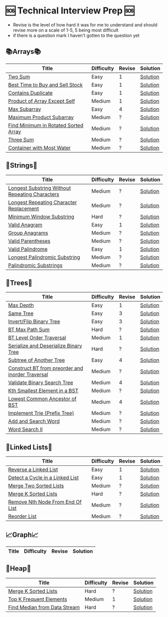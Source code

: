 # 🆘 Technical Interview Prep 🆘

- Revise is the level of how hard it was for me to understand and should revise more on a scale of 1-5, 5 being most difficult
- if there is a question mark I haven't gotten to the question yet

## 📚Arrays📚

| Title                                                                                                       | Difficulty | Revise | Solution                                   |
| ----------------------------------------------------------------------------------------------------------- | ---------- | ------ | ------------------------------------------ |
| [Two Sum](https://leetcode.com/problems/two-sum/)                                                           | Easy       | 1      | [Solution](Solutions/Two_Sum.py)           |
| [Best Time to Buy and Sell Stock](https://leetcode.com/problems/best-time-to-buy-and-sell-stock/)           | Easy       | 1      | [Solution](Solutions/Stock.py)             |
| [Contains Duplicate](https://leetcode.com/problems/contains-duplicate/)                                     | Easy       | 1      | [Solution](Solutions/Contains_Dup.py)      |
| [Product of Array Except Self](https://leetcode.com/problems/product-of-array-except-self/)                 | Medium     | 1      | [Solution](Solutions/Product_Array.py)     |
| [Max Subarray](https://leetcode.com/problems/maximum-subarray/)                                             | Easy       | 4      | [Solution](Solutions/Max_Subarray.py)      |
| [Maximum Product Subarray](https://leetcode.com/problems/maximum-product-subarray/)                         | Medium     | ?      | [Solution](Solutions/Max_Prod_Subarray.py) |
| [Find Minimum in Rotated Sorted Array](https://leetcode.com/problems/find-minimum-in-rotated-sorted-array/) | Medium     | ?      | [Solution](Solutions/Min_Rot_Array.py)     |
| [Three Sum](https://leetcode.com/problems/3sum/)                                                            | Medium     | ?      | [Solution](Solutions/Three_Sum.py)         |
| [Container with Most Water](https://leetcode.com/problems/container-with-most-water/)                       | Medium     | ?      | [Solution](Solutions/Water.py)             |

## 🧵Strings🧵

| Title                                                                                                                           | Difficulty | Revise | Solution                                         |
| ------------------------------------------------------------------------------------------------------------------------------- | ---------- | ------ | ------------------------------------------------ |
| [Longest Substring Without Repeating Characters](https://leetcode.com/problems/longest-substring-without-repeating-characters/) | Medium     | ?      | [Solution](Solutions/Longest_Substring.py)       |
| [Longest Repeating Character Replacement](https://leetcode.com/problems/longest-repeating-character-replacement/)               | Medium     | ?      | [Solution](Solutions/Longest_Repeating_Char.py)  |
| [Minimum Window Substring](https://leetcode.com/problems/minimum-window-substring/)                                             | Hard       | ?      | [Solution](Solutions/Min_Window.py)              |
| [Valid Anagram](https://leetcode.com/problems/valid-anagram/)                                                                   | Easy       | 1      | [Solution](Solutions/Valid_Anagram.py)           |
| [Group Anagrams](https://leetcode.com/problems/group-anagrams/)                                                                 | Medium     | ?      | [Solution](Solutions/Group_Anagram.py)           |
| [Valid Parentheses](https://leetcode.com/problems/valid-parentheses/)                                                           | Medium     | ?      | [Solution](Solutions/Valid_Parentheses.py)       |
| [Valid Palindrome](https://leetcode.com/problems/3sum/)                                                                         | Easy       | 1      | [Solution](Solutions/Valid_Palindrome.py)        |
| [Longest Palindromic Substring](https://leetcode.com/problems/longest-palindromic-substring/)                                   | Medium     | ?      | [Solution](Solutions/Longest_Palin_Substring.py) |
| [Palindromic Substrings](https://leetcode.com/problems/palindromic-substrings/)                                                 | Medium     | ?      | [Solution](Solutions/Three_Sum.py)               |

## 🌲Trees🌲

| Title                                                                                                                                        | Difficulty | Revise | Solution                                                |
| -------------------------------------------------------------------------------------------------------------------------------------------- | ---------- | ------ | ------------------------------------------------------- |
| [Max Depth](https://leetcode.com/problems/maximum-depth-of-binary-tree/)                                                                     | Easy       | 1      | [Solution](Solutions/Max_Depth.py)                      |
| [Same Tree](https://leetcode.com/problems/same-tree/)                                                                                        | Easy       | 3      | [Solution](Solutions/Same_Tree.py)                      |
| [Invert/Flip Binary Tree](https://leetcode.com/problems/invert-binary-tree/)                                                                 | Easy       | 3      | [Solution](Solutions/Invert_Tree.py)                    |
| [BT Max Path Sum](https://leetcode.com/problems/binary-tree-maximum-path-sum/)                                                               | Hard       | ?      | [Solution](Solutions/Max_Path_Sum.py)                   |
| [BT Level Order Traversal](https://leetcode.com/problems/binary-tree-level-order-traversal/)                                                 | Medium     | 1      | [Solution](Solutions/Level_Order_Traversal.py)          |
| [Serialize and Deserialize Binary Tree](https://leetcode.com/problems/serialize-and-deserialize-binary-tree/)                                | Hard       | ?      | [Solution](Solutions/Se-De_rialize_BT.py)               |
| [Subtree of Another Tree](https://leetcode.com/problems/subtree-of-another-tree/)                                                            | Easy       | 4      | [Solution](Solutions/Subtree.py)                        |
| [Construct BT from preorder and inorder Traversal](https://leetcode.com/problems/construct-binary-tree-from-preorder-and-inorder-traversal/) | Medium     | ?      | [Solution](Solutions/ConstructWith_Preorder_Inorder.py) |
| [Validate Binary Search Tree](https://leetcode.com/problems/validate-binary-search-tree/)                                                    | Medium     | 4      | [Solution](Solutions/Validate_BST.py)                   |
| [Kth Smallest Element in a BST](https://leetcode.com/problems/kth-smallest-element-in-a-bst/)                                                | Medium     | ?      | [Solution](Solutions/Kth_Smallest_BST.py)               |
| [Lowest Common Ancestor of BST](https://leetcode.com/problems/lowest-common-ancestor-of-a-binary-search-tree/)                               | Medium     | 4      | [Solution](Solutions/LCA_BST.py)                        |
| [Implement Trie (Prefix Tree)](https://leetcode.com/problems/implement-trie-prefix-tree/)                                                    | Medium     | ?      | [Solution](Solutions/Trie.py)                           |
| [Add and Search Word ](https://leetcode.com/problems/add-and-search-word-data-structure-design/)                                             | Medium     | ?      | [Solution](Solutions/Add_Search_Word.py)                |
| [Word Search II ](https://leetcode.com/problems/word-search-ii/)                                                                             | Medium     | ?      | [Solution](Solutions/Word_Search.py)                    |

## 🔗Linked Lists🔗

| Title                                                                                               | Difficulty | Revise | Solution                               |
| --------------------------------------------------------------------------------------------------- | ---------- | ------ | -------------------------------------- |
| [Reverse a Linked List](https://leetcode.com/problems/reverse-linked-list/)                         | Easy       | 1      | [Solution](Solutions/Reverse_LL.py)    |
| [Detect a Cycle in a Linked List](https://leetcode.com/problems/linked-list-cycle/)                 | Easy       | 1      | [Solution](Solutions/Cycle_LL.py)      |
| [Merge Two Sorted Lists](https://leetcode.com/problems/merge-two-sorted-lists/)                     | Medium     | ?      | [Solution](Solutions/Merge_Two_LL.py)  |
| [Merge K Sorted Lists](https://leetcode.com/problems/merge-k-sorted-lists/)                         | Hard       | ?      | [Solution](Solutions/Merge_K_LL.py)    |
| [Remove Nth Node From End Of List](https://leetcode.com/problems/remove-nth-node-from-end-of-list/) | Medium     | ?      | [Solution](Solutions/Remove_Nth_LL.py) |
| [Reorder List](https://leetcode.com/problems/reorder-list/)                                         | Medium     | ?      | [Solution](Solutions/Reorder_List.py)  |

## 📈Graph📈

| Title | Difficulty | Revise | Solution |
| ----- | ---------- | ------ | -------- |


## 🔎Heap🔎

| Title                                                                                       | Difficulty | Revise | Solution                             |
| ------------------------------------------------------------------------------------------- | ---------- | ------ | ------------------------------------ |
| [Merge K Sorted Lists](https://leetcode.com/problems/merge-k-sorted-lists/)                 | Hard       | ?      | [Solution](Solutions/Merge_K_LL.py)  |
| [Top K Frequent Elements](https://leetcode.com/problems/top-k-frequent-elements/)           | Medium     | 1      | [Solution](Solutions/Top_K.py)       |
| [Find Median from Data Stream](https://leetcode.com/problems/find-median-from-data-stream/) | Hard       | ?      | [Solution](Solutions/Find_Median.py) |
